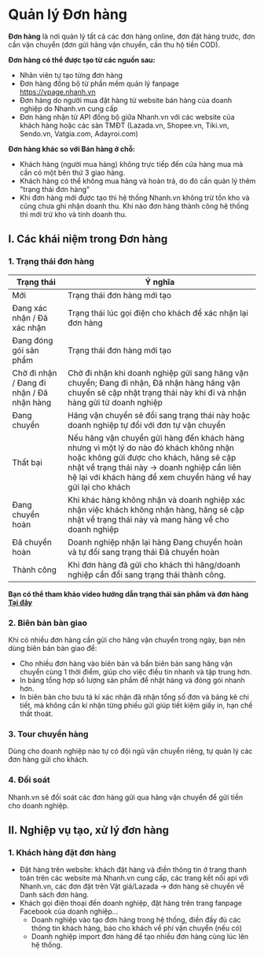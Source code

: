 # Quản lý Đơn hàng
**Đơn hàng** là nơi quản lý tất cả các đơn hàng online, đơn đặt hàng trước, đơn cần vận chuyển (đơn gửi hãng vận chuyển, cần thu hộ tiền COD).

**Đơn hàng có thể được tạo từ các nguồn sau:** 

- Nhân viên tự tạo từng đơn hàng 
- Đơn hàng đồng bộ từ phần mềm quản lý fanpage https://vpage.nhanh.vn
- Đơn hàng do người mua đặt hàng từ website bán hàng của doanh nghiệp do Nhanh.vn cung cấp
- Đơn hàng nhận từ API đồng bộ giữa Nhanh.vn với các website của khách hàng hoặc các sàn TMĐT (Lazada.vn, Shopee.vn, Tiki.vn, Sendo.vn, Vatgia.com, Adayroi.com)

**Đơn hàng khác so với Bán hàng ở chỗ:**

- Khách hàng (người mua hàng) không trực tiếp đến cửa hàng mua mà cần có một bên thứ 3 giao hàng.
- Khách hàng có thể không mua hàng và hoàn trả, do đó cần quản lý thêm "trạng thái đơn hàng"
- Khi đơn hàng mới được tạo thì hệ thống Nhanh.vn không trừ tồn kho và cũng chưa ghi nhận doanh thu. Khi nào đơn hàng thành công hệ thống thì mới trừ kho và tính doanh thu.

## **I. Các khái niệm trong Đơn hàng**
### **1. Trạng thái đơn hàng**
**Trạng thái** | **Ý nghĩa**
------------ | -------------
Mới | Trạng thái đơn hàng mới tạo
Đang xác nhận / Đã xác nhận | Trạng thái lúc gọi điện cho khách để xác nhận lại đơn hàng
Đang đóng gói sản phẩm | Trạng thái đơn hàng mới tạo
Chờ đi nhận / Đang đi nhận / Đã nhận hàng | Chờ đi nhận khi doanh nghiệp gửi sang hãng vận chuyển; Đang đi nhận, Đã nhận hàng hãng vận chuyển sẽ cập nhật trạng thái này khi đi và nhận hàng gửi từ doanh nghiệp
Đang chuyển | Hãng vận chuyển sẽ đổi sang trạng thái này hoặc doanh nghiệp tự đổi với đơn tự vận chuyển
Thất bại | Nếu hãng vận chuyển gửi hàng đến khách hàng nhưng vì một lý do nào đó khách không nhận hoặc không gửi được cho khách, hãng sẽ cập nhật về trạng thái này -> doanh nghiệp cần liên hệ lại với khách hàng để xem chuyển hàng về hay gửi lại cho khách
Đang chuyển hoàn | Khi khác hàng không nhận và doanh nghiệp xác nhận việc khách không nhận hàng, hãng sẽ cập nhật về trạng thái này và mang hàng về cho doanh nghiệp
Đã chuyển hoàn | Doanh nghiệp nhận lại hàng Đang chuyển hoàn và tự đổi sang trạng thái Đã chuyển hoàn
Thành công | Khi đơn hàng đã gửi cho khách thì hãng/doanh nghiệp cần đổi sang trạng thái thành công.

**Bạn có thể tham khảo video hướng dẫn trạng thái sản phẩm và đơn hàng [Tại đây](https://www.youtube.com/watch?v=-CJPWYW2Az0)**
### **2. Biên bản bàn giao**
Khi có nhiều đơn hàng cần gửi cho hãng vận chuyển trong ngày, bạn nên dùng biên bản bàn giao để:
- Cho nhiều đơn hàng vào biên bản và bắn biên bản sang hãng vận chuyển cùng 1 thời điểm, giúp cho việc điều tin nhanh và tập trung hơn.
- In bảng tổng hợp số lượng sản phẩm để nhặt hàng và đóng gói nhanh hơn.
- In biên bản cho bưu tá kí xác nhận đã nhận tổng số đơn và bảng kê chi tiết, mà không cần kí nhận từng phiếu gửi giúp tiết kiệm giấy in, hạn chế thất thoát.

### **3. Tour chuyển hàng**
Dùng cho doanh nghiệp nào tự có đội ngũ vận chuyển riêng, tự quản lý các đơn hàng gửi cho khách.

### **4. Đối soát**
Nhanh.vn sẽ đối soát các đơn hàng gửi qua hãng vận chuyển để gửi tiền cho doanh nghiệp.

## **II. Nghiệp vụ tạo, xử lý đơn hàng**
### **1. Khách hàng đặt đơn hàng**
- Đặt hàng trên website: khách đặt hàng và điền thông tin ở trang thanh toán trên các website mà Nhanh.vn cung cấp, các trang kết nối api với Nhanh.vn, các đơn đặt trên Vật giá/Lazada -> đơn hàng sẽ chuyển về Danh sách đơn hàng.
- Khách gọi điện thoại đến doanh nghiệp, đặt hàng trên trang fanpage Facebook của doanh nghiệp...
  - Doanh nghiệp vào tạo đơn hàng trong hệ thống, điền đấy đủ các thông tin khách hàng, báo cho khách về phí vận chuyển (nếu có)
  - Doanh nghiệp import đơn hàng để tạo nhiều đơn hàng cùng lúc lên hệ thống.
